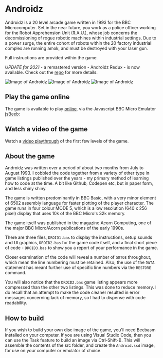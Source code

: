 # Androidz
Androidz is a 20 level arcade game written in 1993 for the BBC Microcomputer. Set in the near future, you work as a police officer working for the Robot Apprehension Unit (R.A.U.), whose job concerns the decomissioning of rogue robotic machines within industrial settings. Due to a power surge, the entire cohort of robots within the 20 factory industrial complex are running amok, and must be destroyed with your laser gun.

Full instructions are provided within the game.

*UPDATE for 2021* - a remastered version - Androidz Redux - is now available. Check out the [repo](https://github.com/sassquad/androidz-redux) for more details.

![Image of Androidz](https://www.sassquad.net/images/riscos/androidz1.png)
![Image of Androidz](https://www.sassquad.net/images/riscos/androidz2.png)
![Image of Androidz](https://www.sassquad.net/images/riscos/androidz3.png)

## Play the game online
The game is available to play [online](https://bbc.godbolt.org/?disc=https://www.sassquad.net/downloads/androidz/original/Android.ssd&autoboot), via the Javascript BBC Micro Emulator [jsBeeb](https://github.com/mattgodbolt/jsbeeb):

## Watch a video of the game

Watch a [video playthrough](https://youtu.be/2oWKNXXIkt8) of the first few levels of the game.

## About the game

Androidz was written over a period of about two months from July to August 1993. I cobbled the code together from a variety of other type in game listings published over the years - my primary method of learning how to code at the time. A bit like Github, Codepen etc, but in paper form, and less shiny shiny.

The game is written predominantly in BBC Basic, with a very minor element of 6502 assembly language for faster plotting of the player character. The game runs in four colour MODE 5, which is a low resolution (640 x 256 pixel) display that uses 10k of the BBC Micro's 32k memory.

The game itself was published in the magazine Acorn Computing, one of the major BBC Micro/Acorn publications of the early 1990s. 

There are three files, `DROID1.bas` to display the instructions, setup sounds and UI graphics, `DROID2.bas` for the game code itself, and a final short piece of code - `DROID3.bas` to show you a report of your performance in the game.

Closer examination of the code will reveal a number of `GOTO`s throughout, which mean the line numbering must be retained. Also, the use of the `DATA` statement has meant further use of specific line numbers via the `RESTORE` command.

You will also notice that the `DROID2.bas` game listing appears more compressed than the other two listings. This was done to reduce memory. I do recall that an attempt to make the code cleaner resulted in error messages concerning lack of memory, so I had to dispense with code readability.

## How to build

If you wish to build your own disc image of the game, you'll need Beebasm installed on your computer. If you are using Visual Studio Code, then you can use the Task feature to build an image via Ctrl-Shift-B. This will assemble the contents of the src folder, and create the `Android.ssd` image, for use on your computer or emulator of choice.
